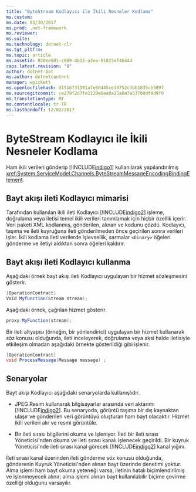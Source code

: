 ```yaml
---
title: "ByteStream Kodlayıcı ile İkili Nesneler Kodlama"
ms.custom: 
ms.date: 03/30/2017
ms.prod: .net-framework
ms.reviewer: 
ms.suite: 
ms.technology: dotnet-clr
ms.tgt_pltfrm: 
ms.topic: article
ms.assetid: 020ee981-c889-4b12-a3ea-91823ef46444
caps.latest.revision: "8"
author: dotnet-bot
ms.author: dotnetcontent
manager: wpickett
ms.openlocfilehash: d1516731181a7e60445ce19752c3bb1835cb5897
ms.sourcegitcommit: ce279f2d7fe2220e6ea0a25a8a7a5370ddf8d9f0
ms.translationtype: MT
ms.contentlocale: tr-TR
ms.lasthandoff: 12/02/2017
---
```

# <a name="encoding-binary-objects-with-bytestream-encoder"></a>ByteStream Kodlayıcı ile İkili Nesneler Kodlama
Ham ikili verileri gönderip [!INCLUDE[indigo1](../../../../includes/indigo1-md.md)] kullanılarak yapılandırılmış <xref:System.ServiceModel.Channels.ByteStreamMessageEncodingBindingElement>.  
  
## <a name="byte-stream-message-encoder-architecture"></a>Bayt akışı ileti Kodlayıcı mimarisi  
 Tarafından kullanılan ikili ileti Kodlayıcı [!INCLUDE[indigo2](../../../../includes/indigo2-md.md)] işleme, doğrulama veya iletisi temel ikili verileri tanımlamak için hiçbir özellik içerir. Veri paketi XML kodlanmış, gönderilen, alınan ve kodunu çözdü. Kodlayıcı, taşıma ve ileti kuyruğuna ileti gönderilmeden önce geçirilen sonra verileri işler. İkili kodlama ileti verilerde işlevsellik, sarmalar `<binary>` öğeleri gönderme ve iletiyi aldıktan sonra öğeleri kaldırır.  
  
## <a name="using-the-byte-stream-message-encoder"></a>Bayt akışı ileti Kodlayıcı kullanma  
 Aşağıdaki örnek bayt akışı ileti Kodlayıcı uygulayan bir hizmet sözleşmesini gösterir.  
  
```csharp  
[OperationContract]  
Void Myfunction(Stream stream);  
```  
  
 Aşağıdaki örnek, çağrılan hizmet gösterir.  
  
```csharp  
proxy.MyFunction(stream);  
```  
  
 Bir ileti altyapısı (örneğin, bir yönlendirici) uygulayan bir hizmet kullanarak söz konusu olduğunda, ileti inceleyerek, doğrulama veya aksi halde iletisiyle etkileşim olmadan aşağıdaki örnekte gösterildiği gibi işlenir.  
  
```csharp  
[OperationContract]  
void ProcessMessage(Message message) ;  
```  
  
## <a name="scenarios"></a>Senaryolar  
 Bayt akışı Kodlayıcı aşağıdaki senaryolarda kullanışlıdır.  
  
-   JPEG Resim kullanarak bilgisayarlar arasında veri aktarımı [!INCLUDE[indigo2](../../../../includes/indigo2-md.md)]. Bu senaryoda, görüntü taşıma bir dış kaynaktan ulaşır ve gönderilen veri görüntüyü oluşturan ham bayt olacaktır. Hizmet ikili verileri alır ve resmi görüntüle.  
  
-   Bir ileti sırası bilgilerini okuma ve işleniyor. İleti bir ileti sırası Yöneticisi'nden okuma ve ileti sırası kanalı işlenecek geçirildi. Bir kuyruk Yöneticisi'nde ileti sırası kanal görecek [!INCLUDE[indigo2](../../../../includes/indigo2-md.md)] kanal yığını.  
  
 İleti sırası kanal üzerinden ileti gönderme söz konusu olduğunda, gönderenin Kuyruk Yöneticisi'nden alınan bayt üzerinde denetimi yoktur. Alma işlemi ham bayt okuma yeteneği varsa, iletinin hatalı biçimlendirilmiş ve işlenmeyecek alınır; alma işlemi alınan bayt kullanılabilir biçime çevirme özelliği olduğunu varsayılır.
